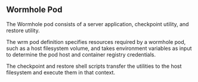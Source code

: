 ## Wormhole Pod
The Wormhole pod consists of a server application, checkpoint utility, and restore utility.

The wrm pod definition specifies resources required by a wormhole pod, such as a host filesystem volume, and takes environment variables as input to determine the pod host and container registry credentials.

The checkpoint and restore shell scripts transfer the utilities to the host filesystem and execute them in that context.